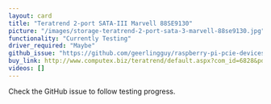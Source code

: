 ```yaml
---
layout: card
title: "Teratrend 2-port SATA-III Marvell 88SE9130"
picture: "/images/storage-teratrend-2-port-sata-3-marvell-88se9130.jpg"
functionality: "Currently Testing"
driver_required: "Maybe"
github_issue: "https://github.com/geerlingguy/raspberry-pi-pcie-devices/issues/29"
buy_link: http://www.computex.biz/teratrend/default.aspx?com_id=6828&pdt_id=48154&PageType=ProductDetail&ContentTab=Specification
videos: []
---
```

Check the GitHub issue to follow testing progress.
